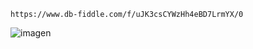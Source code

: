     https://www.db-fiddle.com/f/uJK3csCYWzHh4eBD7LrmYX/0
![imagen](https://user-images.githubusercontent.com/114317702/221385225-4bc2ab56-3ffe-4244-b5b2-9d47f07bcbf3.png)
